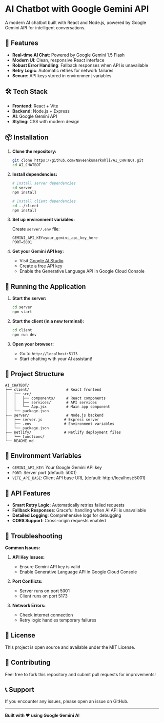 # AI Chatbot with Google Gemini API

A modern AI chatbot built with React and Node.js, powered by Google Gemini API for intelligent conversations.

## 🚀 Features

- **Real-time AI Chat**: Powered by Google Gemini 1.5 Flash
- **Modern UI**: Clean, responsive React interface
- **Robust Error Handling**: Fallback responses when API is unavailable
- **Retry Logic**: Automatic retries for network failures
- **Secure**: API keys stored in environment variables

## 🛠️ Tech Stack

- **Frontend**: React + Vite
- **Backend**: Node.js + Express
- **AI**: Google Gemini API
- **Styling**: CSS with modern design

## 📦 Installation

1. **Clone the repository:**
   ```bash
   git clone https://github.com/Naveenkumarkohli/AI_CHATBOT.git
   cd AI_CHATBOT
   ```

2. **Install dependencies:**
   ```bash
   # Install server dependencies
   cd server
   npm install

   # Install client dependencies
   cd ../client
   npm install
   ```

3. **Set up environment variables:**
   
   Create `server/.env` file:
   ```
   GEMINI_API_KEY=your_gemini_api_key_here
   PORT=5001
   ```

4. **Get your Gemini API key:**
   - Visit [Google AI Studio](https://aistudio.google.com/app/apikey)
   - Create a free API key
   - Enable the Generative Language API in Google Cloud Console

## 🚀 Running the Application

1. **Start the server:**
   ```bash
   cd server
   npm start
   ```

2. **Start the client (in a new terminal):**
   ```bash
   cd client
   npm run dev
   ```

3. **Open your browser:**
   - Go to `http://localhost:5173`
   - Start chatting with your AI assistant!

## 📁 Project Structure

```
AI_CHATBOT/
├── client/                 # React frontend
│   ├── src/
│   │   ├── components/     # React components
│   │   ├── services/       # API services
│   │   └── App.jsx         # Main app component
│   └── package.json
├── server/                 # Node.js backend
│   ├── server.js          # Express server
│   ├── .env               # Environment variables
│   └── package.json
├── netlify/               # Netlify deployment files
│   └── functions/
└── README.md
```

## 🔑 Environment Variables

- `GEMINI_API_KEY`: Your Google Gemini API key
- `PORT`: Server port (default: 5001)
- `VITE_API_BASE`: Client API base URL (default: http://localhost:5001)

## 🌟 API Features

- **Smart Retry Logic**: Automatically retries failed requests
- **Fallback Responses**: Graceful handling when AI API is unavailable
- **Detailed Logging**: Comprehensive logs for debugging
- **CORS Support**: Cross-origin requests enabled

## 🔧 Troubleshooting

**Common Issues:**

1. **API Key Issues:**
   - Ensure Gemini API key is valid
   - Enable Generative Language API in Google Cloud Console

2. **Port Conflicts:**
   - Server runs on port 5001
   - Client runs on port 5173

3. **Network Errors:**
   - Check internet connection
   - Retry logic handles temporary failures

## 📝 License

This project is open source and available under the MIT License.

## 🤝 Contributing

Feel free to fork this repository and submit pull requests for improvements!

## 📞 Support

If you encounter any issues, please open an issue on GitHub.

---

**Built with ❤️ using Google Gemini AI**
